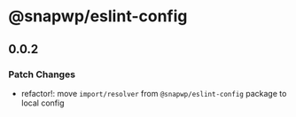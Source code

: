 # @snapwp/eslint-config

## 0.0.2

### Patch Changes

-   refactor!: move `import/resolver` from `@snapwp/eslint-config` package to local config
